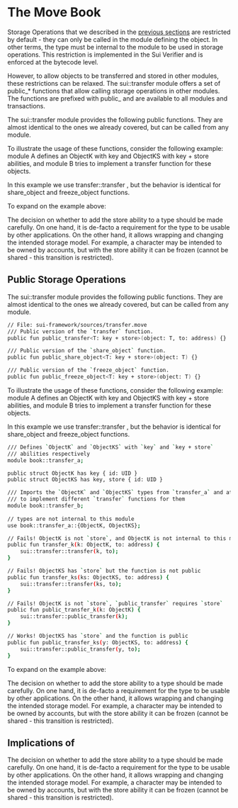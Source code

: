 # The Move Book

Storage Operations that we described in the  [previous sections](./storage-functions.html)  are
restricted by default - they can only be called in the module defining the object. In other terms,
the type must be  internal  to the module to be used in storage operations. This restriction is
implemented in the Sui Verifier and is enforced at the bytecode level.

However, to allow objects to be transferred and stored in other modules, these restrictions can be
relaxed. The  sui::transfer  module offers a set of  public_*  functions that allow calling
storage operations in other modules. The functions are prefixed with  public_  and are available to
all modules and transactions.

The  sui::transfer  module provides the following public functions. They are almost identical to the
ones we already covered, but can be called from any module.

To illustrate the usage of these functions, consider the following example: module A defines an
ObjectK with  key  and ObjectKS with  key + store  abilities, and module B tries to implement a
 transfer  function for these objects.

In this example we use  transfer::transfer , but the behavior is identical for  share_object  and
 freeze_object  functions.

To expand on the example above:

The decision on whether to add the  store  ability to a type should be made carefully. On one hand,
it is de-facto a requirement for the type to be  usable  by other applications. On the other hand,
it allows  wrapping  and changing the intended storage model. For example, a character may be
intended to be owned by accounts, but with the  store  ability it can be frozen (cannot be shared -
this transition is restricted).

## Public Storage Operations

The  sui::transfer  module provides the following public functions. They are almost identical to the
ones we already covered, but can be called from any module.

```bash
// File: sui-framework/sources/transfer.move
/// Public version of the `transfer` function.
public fun public_transfer<T: key + store>(object: T, to: address) {}

/// Public version of the `share_object` function.
public fun public_share_object<T: key + store>(object: T) {}

/// Public version of the `freeze_object` function.
public fun public_freeze_object<T: key + store>(object: T) {}
```

To illustrate the usage of these functions, consider the following example: module A defines an
ObjectK with  key  and ObjectKS with  key + store  abilities, and module B tries to implement a
 transfer  function for these objects.

In this example we use  transfer::transfer , but the behavior is identical for  share_object  and
 freeze_object  functions.

```bash
/// Defines `ObjectK` and `ObjectKS` with `key` and `key + store`
/// abilities respectively
module book::transfer_a;

public struct ObjectK has key { id: UID }
public struct ObjectKS has key, store { id: UID }
```

```bash
/// Imports the `ObjectK` and `ObjectKS` types from `transfer_a` and attempts
/// to implement different `transfer` functions for them
module book::transfer_b;
    
// types are not internal to this module
use book::transfer_a::{ObjectK, ObjectKS};

// Fails! ObjectK is not `store`, and ObjectK is not internal to this module
public fun transfer_k(k: ObjectK, to: address) {
    sui::transfer::transfer(k, to);
}

// Fails! ObjectKS has `store` but the function is not public
public fun transfer_ks(ks: ObjectKS, to: address) {
    sui::transfer::transfer(ks, to);
}

// Fails! ObjectK is not `store`, `public_transfer` requires `store`
public fun public_transfer_k(k: ObjectK) {
    sui::transfer::public_transfer(k);
}

// Works! ObjectKS has `store` and the function is public
public fun public_transfer_ks(y: ObjectKS, to: address) {
    sui::transfer::public_transfer(y, to);
}
```

To expand on the example above:

The decision on whether to add the  store  ability to a type should be made carefully. On one hand,
it is de-facto a requirement for the type to be  usable  by other applications. On the other hand,
it allows  wrapping  and changing the intended storage model. For example, a character may be
intended to be owned by accounts, but with the  store  ability it can be frozen (cannot be shared -
this transition is restricted).

## Implications of 

The decision on whether to add the  store  ability to a type should be made carefully. On one hand,
it is de-facto a requirement for the type to be  usable  by other applications. On the other hand,
it allows  wrapping  and changing the intended storage model. For example, a character may be
intended to be owned by accounts, but with the  store  ability it can be frozen (cannot be shared -
this transition is restricted).